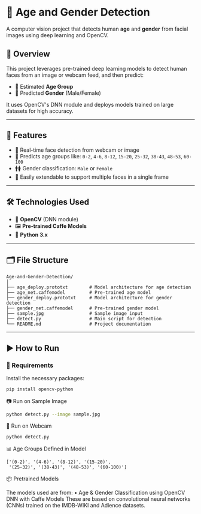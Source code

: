 # 🧠 Age and Gender Detection

A computer vision project that detects human **age** and **gender** from facial images using deep learning and OpenCV.

## 📌 Overview

This project leverages pre-trained deep learning models to detect human faces from an image or webcam feed, and then predict:

- 🧓 Estimated **Age Group**  
- 🚻 Predicted **Gender** (Male/Female)

It uses OpenCV's DNN module and deploys models trained on large datasets for high accuracy.

---

## 🎯 Features

- 📸 Real-time face detection from webcam or image
- 🧬 Predicts age groups like: `0-2`, `4-6`, `8-12`, `15-20`, `25-32`, `38-43`, `48-53`, `60-100`
- 🚹🚺 Gender classification: `Male` or `Female`
- 🔁 Easily extendable to support multiple faces in a single frame

---

## 🛠️ Technologies Used

- 🧠 **OpenCV** (DNN module)
- 🖼️ **Pre-trained Caffe Models**
- 🐍 **Python 3.x**

---

## 🗂️ File Structure
```
Age-and-Gender-Detection/
│
├── age_deploy.prototxt        # Model architecture for age detection
├── age_net.caffemodel         # Pre-trained age model
├── gender_deploy.prototxt     # Model architecture for gender detection
├── gender_net.caffemodel      # Pre-trained gender model
├── sample.jpg                 # Sample image input
├── detect.py                  # Main script for detection
└── README.md                  # Project documentation
```


---

## ▶️ How to Run

### 🔧 Requirements

Install the necessary packages:

```bash
pip install opencv-python
```

📷 Run on Sample Image
```bash
python detect.py --image sample.jpg
```


🎥 Run on Webcam
```bash
python detect.py
```


📊 Age Groups Defined in Model

```
['(0-2)', '(4-6)', '(8-12)', '(15-20)', 
 '(25-32)', '(38-43)', '(48-53)', '(60-100)']
```


📦 Pretrained Models

The models used are from:
	•	Age & Gender Classification using OpenCV DNN with Caffe Models
These are based on convolutional neural networks (CNNs) trained on the IMDB-WIKI and Adience datasets.




